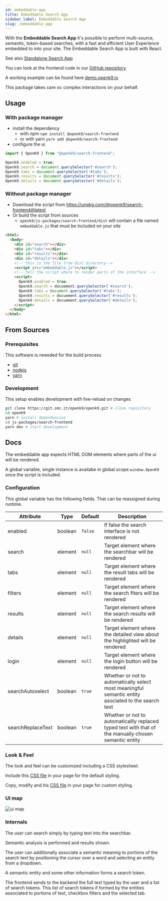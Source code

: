 ```yaml
---
id: embeddable-app
title: Embeddable Search App
sidebar_label: Embeddable Search App
slug: /embeddable-app
---
```


With the **Embeddable Search App** it's possible to perform multi-source, semantic, token-based searches, with a fast and efficient User Experience embedded to into your site. The Embeddable Search App is built with React.

See also [Standalone Search App](/standalone-app)

You can look at the frontend code in our [GitHub repository](https://github.com/smclab/openk9/tree/main/js-packages/search-frontend).

A working example can be found here [demo.openk9.io](http://demo.openk9.io)

This package takes care oc complex interactions on your behalf.

## Usage

### With package manager

- install the dependency
  - with npm  `npm install @openk9/search-frontend`
  - or with yarn `yarn add @openk9/search-frontend`
- configure the ui
```javascript
import { OpenK9 } from "@openk9/search-frontend";

Openk9.enabled = true;
Openk9.search = document.querySelector('#search');
Openk9.tabs = document.querySelector('#tabs');
Openk9.results = document.querySelector('#results');
Openk9.details = document.querySelector('#details');
```

### Without package manager

- Download the script from https://unpkg.com/@openk9/search-frontend@latest
- Or build the script from sources
  - `openk9/js-packages/search-frontend/dist` will contain a file named `embeddable.js` that must be included on your site

```html
<html>
  <body>
    <div id="search"></div>
    <div id="tabs"></div>
    <div id="results"></div>
    <div id="details"></div>
    <!-- this is the file from dist directory-->
    <script src="embeddable.js"></script>
    <!-- tell the script where to render parts of the interface -->
    <script>
      Openk9.enabled = true;
      Openk9.search = docuement.querySelector('#search');
      Openk9.tabs = document.querySelector('#tabs');
      Openk9.results = docuement.querySelector('#results');
      Openk9.details = docuement.querySelector('#details');
    </script>
  </body>
</html>
```

## From Sources

### Prerequisites

This software is neeeded for the build process

- [git](https://git-scm.com/)
- [nodejs](https://nodejs.org/it/)
- [yarn](https://yarnpkg.com/)

### Development

This setup enables development with live-reload on changes

```bash
git clone https://git.smc.it/openk9/openk9.git # clone repository
cd openk9
yarn # install dependencies
cd js-packages/search-frontend
yarn dev # start development
```

## Docs

The embeddable app expects HTML DOM elements where parts of the ui will be rendered.

A global variable, single instance is availabe in global scope `window.OpenK9` once the script is included.

### Configuration

This global variable has the following fields. That can be reassigned during runtime.

| Attribute           | Type    | Default | Description |
|---------------------|---------|---------|-------------|
| enabled             | boolean | `false` | If false the search interface is not rendered |
| search              | element | `null`  | Target element where the searchbar will be rendered |
| tabs                | element | `null`  | Target element where the result tabs will be rendered |
| filters             | element | `null`  | Target element where the search flters will be rendered |
| results             | element | `null`  | Target element where the search results will be rendered |
| details             | element | `null`  | Target element where the detailed view about the highlighted will be rendered |
| login               | element | `null` | Target element where the login button will be rendered |
| searchAutoselect    | boolean | `true` | Whether or not to automatically select most meaningful semantic entity asociated to the search text |
| searchReplaceText   | boolean | `true` | Whether or not to automaticallly replaced typed text with that of the manually chosen semantic entity |

### Look & Feel

The look and feel can be customized including a CSS stylesheet.

Include this [CSS file](https://github.com/smclab/openk9/blob/main/js-packages/search-frontend/src/app.css) in your page for the default styling.

Copy, modify and his [CSS file](https://github.com/smclab/openk9/blob/main/js-packages/search-frontend/src/app.css) in your page for custom styling.

### UI map

![ui map](/img/ui-map.png)

### Internals

The user can search simply by typing text into the searchbar.

Semantic analysis is performed and results shown.

The user can additionally associate a semantic meaning to portions of the search text by positioning the cursor over a word and selecting an entity from a dropdown.

A semantic entity and some other information forms a search token.

The frontend sends to the backend the full text typed by the user and a list of search tokens. This list of search tokens if formed by the entities associated to portions of text, checkbox filters and the selected tab.